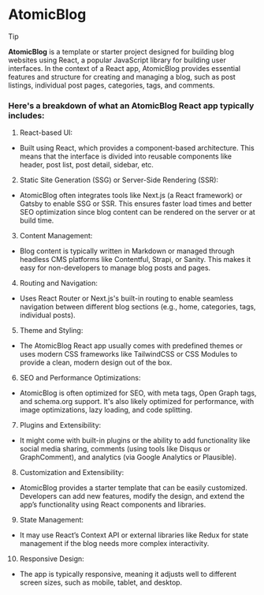 # AtomicBlog
>[!TIP]
><b>AtomicBlog</b> is a template or starter project designed for building blog websites using React, a popular JavaScript library for building user interfaces. In the context of a React app, AtomicBlog provides essential features and structure for creating and managing a blog, such as post listings, individual post pages, categories, tags, and comments.


### Here's a breakdown of what an AtomicBlog React app typically includes:
1. React-based UI:
 - Built using React, which provides a component-based architecture. This means that the interface is divided into reusable components like header, post list, post detail, sidebar, etc.
2. Static Site Generation (SSG) or Server-Side Rendering (SSR):
 - AtomicBlog often integrates tools like Next.js (a React framework) or Gatsby to enable SSG or SSR. This ensures faster load times and better SEO optimization since blog content can be rendered on the server or at build time.
3. Content Management:
 - Blog content is typically written in Markdown or managed through headless CMS platforms like Contentful, Strapi, or Sanity. This makes it easy for non-developers to manage blog posts and pages.
4. Routing and Navigation:
 - Uses React Router or Next.js's built-in routing to enable seamless navigation between different blog sections (e.g., home, categories, tags, individual posts).
5. Theme and Styling:
 - The AtomicBlog React app usually comes with predefined themes or uses modern CSS frameworks like TailwindCSS or CSS Modules to provide a clean, modern design out of the box.
6. SEO and Performance Optimizations:
 - AtomicBlog is often optimized for SEO, with meta tags, Open Graph tags, and schema.org support. It's also likely optimized for performance, with image optimizations, lazy loading, and code splitting.
7. Plugins and Extensibility:
 - It might come with built-in plugins or the ability to add functionality like social media sharing, comments (using tools like Disqus or GraphComment), and analytics (via Google Analytics or Plausible).
8. Customization and Extensibility:
 - AtomicBlog provides a starter template that can be easily customized. Developers can add new features, modify the design, and extend the app’s functionality using React components and libraries.
9. State Management:
 - It may use React’s Context API or external libraries like Redux for state management if the blog needs more complex interactivity.
10. Responsive Design:
 - The app is typically responsive, meaning it adjusts well to different screen sizes, such as mobile, tablet, and desktop.


